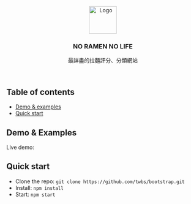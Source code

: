 <p align="center">
  <a href="https://getbootstrap.com/">
    <img src="https://getbootstrap.com/docs/4.1/assets/brand/bootstrap-solid.svg" alt="Logo" width=72 height=72>
  </a>

  <h3 align="center">NO RAMEN NO LIFE</h3>

  <p align="center">
    最詳盡的拉麵評分、分類網站
    <br>
  </p>
</p>

<br>

## Table of contents
- [Demo & examples](#demo-&-examples)
- [Quick start](#quick-start)


## Demo & Examples

Live demo: 

## Quick start

- Clone the repo: `git clone https://github.com/twbs/bootstrap.git`
- Install: `npm install`
- Start: `npm start`



